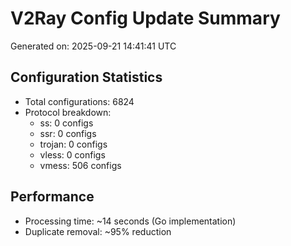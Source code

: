 # V2Ray Config Update Summary
Generated on: 2025-09-21 14:41:41 UTC

## Configuration Statistics
- Total configurations: 6824
- Protocol breakdown:
  - ss: 0 configs
  - ssr: 0 configs
  - trojan: 0 configs
  - vless: 0 configs
  - vmess: 506 configs

## Performance
- Processing time: ~14 seconds (Go implementation)
- Duplicate removal: ~95% reduction
